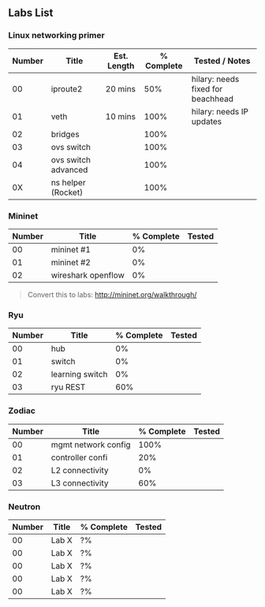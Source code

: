 ## Labs List

### Linux networking primer
| Number | Title               | Est. Length | % Complete | Tested / Notes |
|--------|---------------------|-------------|------------|--------|
| 00     | iproute2            | 20 mins     | 50%        | hilary: needs fixed for beachhead       |
| 01     | veth                | 10 mins     | 100%       | hilary: needs IP updates |
| 02     | bridges             |             | 100%       |        |
| 03     | ovs switch          |             | 100%       |        |
| 04     | ovs switch advanced |             | 100%       |        |
| 0X     | ns helper (Rocket)  |             | 100%       |        |

### Mininet
| Number | Title              | % Complete | Tested |
|--------|--------------------|------------|--------|
| 00     | mininet #1         | 0%         |        |
| 01     | mininet #2         | 0%         |        |
| 02     | wireshark openflow | 0%         |        |
   > Convert this to labs: http://mininet.org/walkthrough/

### Ryu
| Number | Title           | % Complete | Tested |
|--------|-----------------|------------|--------|
| 00     | hub             | 0%         |        |
| 01     | switch          | 0%         |        |
| 02     | learning switch | 0%         |        |
| 03     | ryu REST        | 60%        |        |

### Zodiac 
| Number | Title               | % Complete | Tested |
|--------|---------------------|------------|--------|
| 00     | mgmt network config | 100%       |        |
| 01     | controller confi    | 20%        |        |
| 02     | L2 connectivity     | 0%         |        |
| 03     | L3 connectivity     | 60%        |        |

### Neutron
| Number | Title | % Complete | Tested |
|--------|-------|------------|--------|
| 00     | Lab X | ?%         |        |
| 00     | Lab X | ?%         |        |
| 00     | Lab X | ?%         |        |
| 00     | Lab X | ?%         |        |
| 00     | Lab X | ?%         |        |
